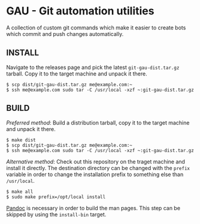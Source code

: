 # GAU - Git automation utilities

A collection of custom git commands which make it easier to create bots which
commit and push changes automatically.

## INSTALL

Navigate to the releases page and pick the latest `git-gau-dist.tar.gz`
tarball. Copy it to the target machine and unpack it there.

    $ scp dist/git-gau-dist.tar.gz me@example.com:~
    $ ssh me@example.com sudo tar -C /usr/local -xzf ~:git-gau-dist.tar.gz

## BUILD

*Preferred method*: Build a distribution tarball, copy it to the target machine
and unpack it there.
    
    $ make dist
    $ scp dist/git-gau-dist.tar.gz me@example.com:~
    $ ssh me@example.com sudo tar -C /usr/local -xzf ~:git-gau-dist.tar.gz

*Alternative method*: Check out this repository on the traget machine and
install it directly. The destination directory can be changed with the `prefix`
variable in order to change the installation prefix to something else than
`/usr/local`.

    $ make all
    $ sudo make prefix=/opt/local install

[Pandoc](https://pandoc.org) is necessary in order to build the man pages. This
step can be skipped by using the `install-bin` target.
